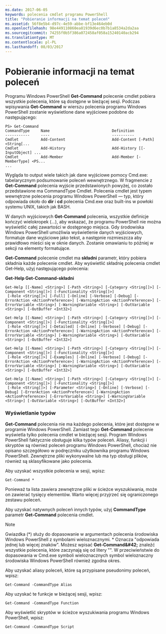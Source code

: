 ```yaml
---
ms.date: 2017-06-05
keywords: polecenia cmdlet programu PowerShell
title: "Pobieranie informacji na temat poleceń"
ms.assetid: 56f8e5b4-d97c-4e59-abbe-bf13e464eb0d
ms.openlocfilehash: 98e449110860ea81939d6ec0b7b1a8534a2da2aa
ms.sourcegitcommit: 74255f0b5f386a072458af058a15240140acb294
ms.translationtype: MT
ms.contentlocale: pl-PL
ms.lasthandoff: 08/03/2017
---
```

# <a name="getting-information-about-commands"></a>Pobieranie informacji na temat poleceń
Programu Windows PowerShell **Get-Command** polecenie cmdlet pobiera wszystkie polecenia, które są dostępne w bieżącej sesji. Podczas wpisywania **Get-Command** w wierszu polecenia programu Windows PowerShell zostanie wyświetlone dane wyjściowe podobne do następującego:

```
PS> Get-Command
CommandType     Name                            Definition
-----------     ----                            ----------
Cmdlet          Add-Content                     Add-Content [-Path] <String[...
Cmdlet          Add-History                     Add-History [[-InputObject] ...
Cmdlet          Add-Member                      Add-Member [-MemberType] <PS...
...
```

Wygląda to output wiele takich jak dane wyjściowe pomocy Cmd.exe: tabelarycznym podsumowanie poleceń wewnętrznego. W fragmencie z **Get-Command** polecenia wyjście przedstawionych powyżej, co zostało przedstawione ma CommandType Cmdlet. Polecenia cmdlet jest typem wewnętrzne polecenia programu Windows PowerShell — typ, który odpowiada około do **dir** i **cd** polecenia Cmd.exe oraz built-ins w powłoki systemu UNIX, takich jak BASH.

W danych wyjściowych **Get-Command** polecenia, wszystkie definicje kończyć wielokropek (...), aby wskazać, że programu PowerShell nie można wyświetlić całej zawartości w dostępnego miejsca. Gdy środowiska Windows PowerShell umożliwia wyświetlenie danych wyjściowych, formatuje dane wyjściowe jako tekst, a następnie rozmieszcza aby prawidłowo mieści się w oknie danych. Zostanie omawianiu to później w sekcji na elementy formatujące.

**Get-Command** polecenie cmdlet ma **składni** parametr, który pobiera składnia każde polecenie cmdlet. Aby wyświetlić składnię polecenia cmdlet Get-Help, użyj następującego polecenia:

**Get-Help Get-Command-składni**

```
Get-Help [[-Name] <String>] [-Path <String>] [-Category <String[]>] [-Component <String[]>] [-Functionality <String[]>]
 [-Role <String[]>] [-Full] [-Online] [-Verbose] [-Debug] [-ErrorAction <ActionPreference>] [-WarningAction <ActionPreference>] [-ErrorVariable <String>] [-WarningVariable <String>] [-OutVariable <String>] [-OutBuffer <Int32>]

Get-Help [[-Name] <String>] [-Path <String>] [-Category <String[]>] [-Component <String[]>] [-Functionality <String[]>]
 [-Role <String[]>] [-Detailed] [-Online] [-Verbose] [-Debug] [-ErrorAction <ActionPreference>] [-WarningAction <ActionPreference>] [-ErrorVariable <String>] [-WarningVariable <String>] [-OutVariable <String>] [-OutBuffer <Int32>]

Get-Help [[-Name] <String>] [-Path <String>] [-Category <String[]>] [-Component <String[]>] [-Functionality <String[]>]
 [-Role <String[]>] [-Examples] [-Online] [-Verbose] [-Debug] [-ErrorAction <ActionPreference>] [-WarningAction <ActionPreference>] [-ErrorVariable <String>] [-WarningVariable <String>] [-OutVariable <String>] [-OutBuffer <Int32>]

Get-Help [[-Name] <String>] [-Path <String>] [-Category <String[]>] [-Component <String[]>] [-Functionality <String[]>]
 [-Role <String[]>] [-Parameter <String>] [-Online] [-Verbose] [-Debug] [-ErrorAction <ActionPreference>] [-WarningAction <ActionPreference>] [-ErrorVariable <String>] [-WarningVariable <String>] [-OutVariable <String>] [-OutBuffer <Int32>]
```

### <a name="displaying-available-command-types"></a>Wyświetlanie typów
**Get-Command** polecenia nie ma każdego polecenia, które jest dostępne w programie Windows PowerShell. Zamiast tego **Get-Command** polecenie wyświetla tylko polecenia cmdlet w bieżącej sesji. Program Windows PowerShell faktycznie obsługuje kilka typów poleceń. Aliasy, funkcji i skryptów są również poleceń programu Windows PowerShell, chociaż nie opisano szczegółowo w podręczniku użytkownika programu Windows PowerShell. Zewnętrzne pliki wykonywalne lub ma typ obsługi plików, również są sklasyfikowane jako polecenia.

Aby uzyskać wszystkie polecenia w sesji, wpisz:

```
Get-Command *
```

Ponieważ ta lista zawiera zewnętrzne pliki w ścieżce wyszukiwania, może on zawierać tysięcy elementów. Warto więcej przyjrzeć się ograniczonego zestawu poleceń.

Aby uzyskać natywnych poleceń innych typów, użyj **CommandType** parametr **Get-Command** polecenia cmdlet.

> [!NOTE]
> Gwiazdka (\*) służy do dopasowanie w argumentach polecenia środowiska Windows PowerShell z symbolami wieloznacznymi. \* Oznacza "odpowiada jednej lub więcej znaków". Możesz wpisać **Get-Command\&#42;** znaleźć wszystkie polecenia, które zaczynają się od litery "". W przeciwieństwie do dopasowania w Cmd.exe symboli wieloznacznych symbol wieloznaczny środowiska Windows PowerShell również zgodna okres.

Aby uzyskać aliasy poleceń, które są przypisane pseudonimy poleceń, wpisz:

```
Get-Command -CommandType Alias
```

Aby uzyskać te funkcje w bieżącej sesji, wpisz:

```
Get-Command -CommandType Function
```

Aby wyświetlić skryptów w ścieżce wyszukiwania programu Windows PowerShell, wpisz:

```
Get-Command -CommandType Script
```

